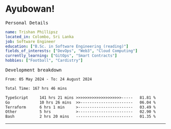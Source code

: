 # Ayubowan!

<samp>Personal Details</samp>

```yaml
name: Trishan Phillipsz
located_in: Colombo, Sri Lanka
job: Software Engineer
education: ["B.Sc. in Software Engineering (reading)"]
fields_of_interests: ["DevOps", "Web3", "Cloud Computing"]
currently_learning: ["GitOps", "Smart Contracts"]
hobbies: ["Football", "Cardistry"]
```

<samp>Development breakdown</samp>

<!--START_SECTION:waka-->

```txt
From: 05 May 2024 - To: 24 August 2024

Total Time: 167 hrs 46 mins

TypeScript     141 hrs 21 mins >>>>>>>>>>>>>>>>>>>>-----   81.81 %
Go             10 hrs 26 mins  >>-----------------------   06.04 %
Terraform      6 hrs 1 min     >------------------------   03.49 %
Other          5 hrs           >------------------------   02.90 %
Bash           2 hrs 20 mins   -------------------------   01.35 %
```

<!--END_SECTION:waka-->

---
